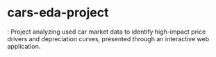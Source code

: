 # cars-eda-project
: Project analyzing used car market data to identify high-impact price drivers and depreciation curves, presented through an interactive web application.
